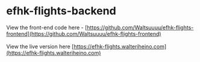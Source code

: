 # efhk-flights-backend
View the front-end code here - [https://github.com/Waltsuuuu/efhk-flights-frontend](https://github.com/Waltsuuuu/efhk-flights-frontend) <br/>
<br/>
View the live version here [https://efhk-flights.walteriheino.com](https://efhk-flights.walteriheino.com)
